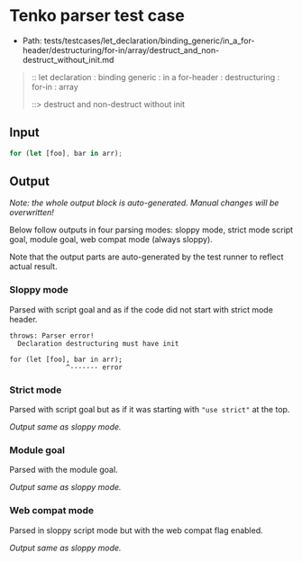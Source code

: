 # Tenko parser test case

- Path: tests/testcases/let_declaration/binding_generic/in_a_for-header/destructuring/for-in/array/destruct_and_non-destruct_without_init.md

> :: let declaration : binding generic : in a for-header : destructuring : for-in : array
>
> ::> destruct and non-destruct without init

## Input

`````js
for (let [foo], bar in arr);
`````

## Output

_Note: the whole output block is auto-generated. Manual changes will be overwritten!_

Below follow outputs in four parsing modes: sloppy mode, strict mode script goal, module goal, web compat mode (always sloppy).

Note that the output parts are auto-generated by the test runner to reflect actual result.

### Sloppy mode

Parsed with script goal and as if the code did not start with strict mode header.

`````
throws: Parser error!
  Declaration destructuring must have init

for (let [foo], bar in arr);
              ^------- error
`````

### Strict mode

Parsed with script goal but as if it was starting with `"use strict"` at the top.

_Output same as sloppy mode._

### Module goal

Parsed with the module goal.

_Output same as sloppy mode._

### Web compat mode

Parsed in sloppy script mode but with the web compat flag enabled.

_Output same as sloppy mode._
